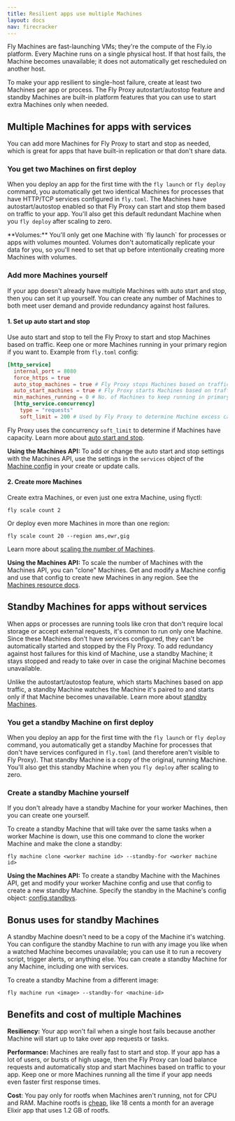 ```yaml
---
title: Resilient apps use multiple Machines
layout: docs
nav: firecracker
---
```


Fly Machines are fast-launching VMs; they're the compute of the Fly.io platform. Every Machine runs on a single physical host. If that host fails, the Machine becomes unavailable; it does not automatically get rescheduled on another host.

To make your app resilient to single-host failure, create at least two Machines per app or process. The Fly Proxy autostart/autostop feature and standby Machines are built-in platform features that you can use to start extra Machines only when needed.

## Multiple Machines for apps with services

You can add more Machines for Fly Proxy to start and stop as needed, which is great for apps that have built-in replication or that don't share data.

### You get two Machines on first deploy

When you deploy an app for the first time with the `fly launch` or `fly deploy` command, you automatically get two identical Machines for processes that have HTTP/TCP services configured in `fly.toml`. The Machines have autostart/autostop enabled so that Fly Proxy can start and stop them based on traffic to your app. You'll also get this default redundant Machine when you `fly deploy` after scaling to zero.

<div class="important icon">
**Volumes:** You'll only get one Machine with `fly launch` for processes or apps with volumes mounted. Volumes don't automatically replicate your data for you, so you'll need to set that up before intentionally creating more Machines with volumes.
</div>

### Add more Machines yourself

If your app doesn't already have multiple Machines with auto start and stop, then you can set it up yourself. You can create any number of Machines to both meet user demand and provide redundancy against host failures.

#### 1. Set up auto start and stop

Use auto start and stop to tell the Fly Proxy to start and stop Machines based on traffic. Keep one or more Machines running in your primary region if you want to. Example from `fly.toml` config:

```toml
[http_service]
  internal_port = 8080
  force_https = true
  auto_stop_machines = true # Fly Proxy stops Machines based on traffic
  auto_start_machines = true # Fly Proxy starts Machines based on traffic 
  min_machines_running = 0 # No. of Machines to keep running in primary region
  [http_service.concurrency]
    type = "requests"
    soft_limit = 200 # Used by Fly Proxy to determine Machine excess capacity
```

Fly Proxy uses the concurrency `soft_limit` to determine if Machines have capacity. Learn more about [auto start and stop](/docs/apps/autostart-stop/).

**Using the Machines API:** To add or change the auto start and stop settings with the Machines API, use the settings in the `services` object of the [Machine config](/docs/machines/api/machines-resource/#machine-config-object-properties) in your create or update calls.

#### 2. Create more Machines

Create extra Machines, or even just one extra Machine, using flyctl:

```
fly scale count 2
```

Or deploy even more Machines in more than one region:

```
fly scale count 20 --region ams,ewr,gig
```

Learn more about [scaling the number of Machines](/docs/apps/scale-count/).

**Using the Machines API:** To scale the number of Machines with the Machines API, you can "clone" Machines. Get and modify a Machine config and use that config to create new Machines in any region. See the[ Machines resource docs](/docs/machines/api/machines-resource/).

## Standby Machines for apps without services

When apps or processes are running tools like cron that don't require local storage or accept external requests, it's common to run only one Machine. Since these Machines don't have services configured, they can't be automatically started and stopped by the Fly Proxy. To add redundancy against host failures for this kind of Machine, use a standby Machine; it stays stopped and ready to take over in case the original Machine becomes unavailable.

Unlike the autostart/autostop feature, which starts Machines based on app traffic, a standby Machine watches the Machine it's paired to and starts only if that Machine becomes unavailable. Learn more about [standby Machines](https://fly.io/docs/reference/app-availability/#standby-machines-for-process-groups-without-services).

### You get a standby Machine on first deploy

When you deploy an app for the first time with the `fly launch` or `fly deploy` command, you automatically get a standby Machine for processes that don't have services configured in `fly.toml` (and therefore aren't visible to Fly Proxy). That standby Machine is a copy of the original, running Machine. You'll also get this standby Machine when you `fly deploy` after scaling to zero.

### Create a standby Machine yourself

If you don't already have a standby Machine for your worker Machines, then you can create one yourself.

To create a standby Machine that will take over the same tasks when a worker Machine is down, use this one command to clone the worker Machine and make the clone a standby:

```
fly machine clone <worker machine id> --standby-for <worker machine id>
```

**Using the Machines API:** To create a standby Machine with the Machines API, get and modify your worker Machine config and use that config to create a new standby Machine. Specify the standby in the Machine's config object: [config.standbys](/docs/machines/api-machines-resource/#machine-config-object-properties).

## Bonus uses for standby Machines

A standby Machine doesn't need to be a copy of the Machine it's watching. You can configure the standby Machine to run with any image you like when a watched Machine becomes unavailable; you can use it to run a recovery script, trigger alerts, or anything else. You can create a standby Machine for any Machine, including one with services.

To create a standby Machine from a different image:

```
fly machine run <image> --standby-for <machine-id>
```

## Benefits and cost of multiple Machines

**Resiliency:** Your app won't fail when a single host fails because another Machine will start up to take over app requests or tasks.

**Performance:** Machines are really fast to start and stop. If your app has a lot of users, or bursts of high usage, then the Fly Proxy can load balance requests and automatically stop and start Machines based on traffic to your app. Keep one or more Machines running all the time if your app needs even faster first response times.

**Cost**: You pay only for rootfs when Machines aren't running, not for CPU and RAM. Machine rootfs is [cheap](/docs/about/pricing/#stopped-fly-machines), like 18 cents a month for an average Elixir app that uses 1.2 GB of rootfs.
